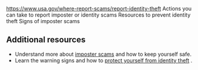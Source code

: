 

https://www.usa.gov/where-report-scams/report-identity-theft
Actions you can take to report imposter or identity scams
Resources to prevent identity theft
Signs of imposter scams

**Additional resources**
------------------------

* Understand more about
  [imposter scams](https://consumer.gov/scams-identity-theft/imposter-scams)
  and how to keep yourself safe.
* Learn the warning signs and how to
  [protect yourself from identity theft](https://www.usa.gov/identity-theft)
  .
